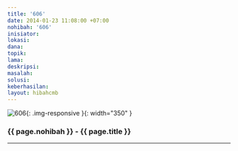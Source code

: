 ```yaml
---
title: '606'
date: 2014-01-23 11:08:00 +07:00
nohibah: '606'
inisiator: 
lokasi: 
dana: 
topik: 
lama: 
deskripsi: 
masalah: 
solusi: 
keberhasilan: 
layout: hibahcmb
---
```


![606](/static/img/hibahcmb/606.png){: .img-responsive }{: width="350" }

### {{ page.nohibah }} - {{ page.title }}

---
